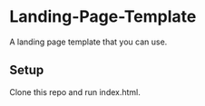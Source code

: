 # Landing-Page-Template
A landing page template that you can use.

## Setup
Clone this repo and run index.html.